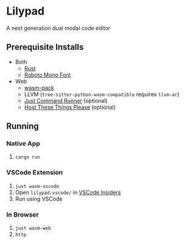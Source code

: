 # Lilypad

A next generation dual modal code editor

## Prerequisite Installs

- Both
    - [Rust](https://rustup.rs/)
    - [Roboto Mono Font](https://fonts.google.com/specimen/Roboto+Mono)
- Web
    - [wasm-pack](https://rustwasm.github.io/wasm-pack/)
    - LLVM (`tree-sitter-python-wasm-compatible` requires `llvm-ar`) 
    - [Just Command Runner](https://github.com/casey/just) (optional)
    - [Host These Things Please](https://crates.io/crates/https) (optional)

## Running

### Native App

1. `cargo run`

### VSCode Extension

1. `just wasm-vscode`
2. Open `lilypad-vscode/` in [VSCode Insiders](https://code.visualstudio.com/insiders/)
3. Run using VSCode

### In Browser

1. `just wasm-web`
2. `http`
